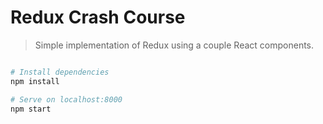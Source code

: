 # Redux Crash Course

> Simple implementation of Redux using a couple React components.

``` bash

# Install dependencies
npm install

# Serve on localhost:8000
npm start
